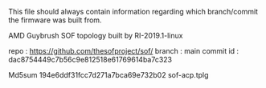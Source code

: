 This file should always contain information regarding which branch/commit
the firmware was built from.

AMD Guybrush SOF topology built by RI-2019.1-linux

repo      : https://github.com/thesofproject/sof/
branch    : main
commit id : dac8754449c7b56c9e812518e61769614ba7c323

Md5sum
194e6ddf31fcc7d271a7bca69e732b02  sof-acp.tplg
